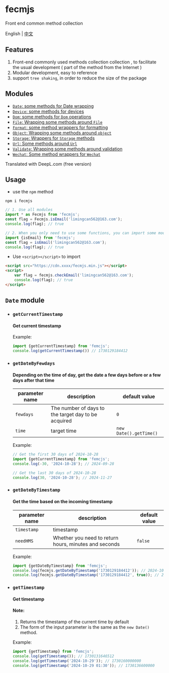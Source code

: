 # fecmjs
Front end common method collection

English | [中文](README_CN.md)

## Features
1. Front-end commonly used methods collection collection , to facilitate the usual development ( part of the method from the Internet )
2. Modular development, easy to reference
3. support `tree shaking`, in order to reduce the size of the package

## Modules
- [`Date`: some methods for Date wrapping](#Date)
- [`Device`: some methods for devices](#Device)
- [`Dom`: some methods for `Dom` operations](#Dom)
- [`File`: Wrapping some methods around `File`](#File)
- [`Format`: some method wrappers for formatting](#Format)
- [`Object`: Wrapping some methods around `object`](#Object)
- [`Storage`: Wrappers for `Storage` methods](#Storage)
- [`Url`: Some methods around `Url`](#Url)
- [`Validate`: Wrapping some methods around validation](#Validate)
- [`Wechat`: Some method wrappers for `Wechat`](#Wechat)

Translated with DeepL.com (free version)

## Usage
- use the `npm` method

````npm
npm i fecmjs
````

````javascript
// 1. Use all modules
import * as Fecmjs from 'fecmjs';
const flag = Fecmjs.isEmail('limingcan562@163.com');
console.log(flag); // true
````

````javascript
// 2. When you only need to use some functions, you can import some modules (recommended)
import {isEmail} from 'fecmjs';
const flag = isEmail('limingcan562@163.com');
console.log(flag); // true
````

- Use `<script></script>` to import

```html
<script src="https://cdn.xxxx/fecmjs.min.js"></script>
<script>
    var flag = fecmjs.checkEmail('limingcan562@163.com');
    console.log(flag); // true
</script>
````

## <a id="Date">`Date` module</a>

- ### `getCurrentTimestamp` 
    #### Get current timestamp

    Example: 
    ```javascript
    import {getCurrentTimestamp} from 'femcjs';
    console.log(getCurrentTimestamp()) // 1730129184412
    ```

- ### `getDateByFewdays` 
    #### Depending on the time of day, get the date a few days before or a few days after that time

    parameter name | description | default value
    ------| ----| -----
    `fewdays`| The number of days to the target day to be acquired  |  `0` 
    `time`| target time  |  `new Date().getTime()` 

    Example:
    ````javascript
    // Get the first 30 days of 2024-10-28
    import {getCurrentTimestamp} from 'femcjs';
    console.log(-30, '2024-10-28'); // 2024-09-28

    // Get the last 30 days of 2024-10-28
    console.log(30, '2024-10-28'); // 2024-11-27
    ````

- ### `getDateByTimestamp` 
    #### Get the time based on the incoming timestamp

    parameter name | description | default value
    ------| ----| -----
    `timestamp`| timestamp  | 
    `needHMS`| Whether you need to return hours, minutes and seconds  | `false` 

    Example:
    ```javascript
    import {getDateByTimestamp} from 'femcjs';
    console.log(fecmjs.getDateByTimestamp('1730129184412')); // 2024-10-28
    console.log(fecmjs.getDateByTimestamp('1730129184412', true)); // 2024-10-28 23:26:24
    ```

- ### `getTimestamp` 
    #### Get timestamp  

    #### Note:
    1. Returns the timestamp of the current time by default
    2. The form of the input parameter is the same as the `new Date()` method.

    Example:
    ```javascript
    import {getTimestamp} from 'femcjs';
    console.log(getTimestamp()); // 1730131646512
    console.log(getTimestamp('2024-10-29')); // 1730160000000
    console.log(getTimestamp('2024-10-29 01:30')); // 1730136600000
    ```
